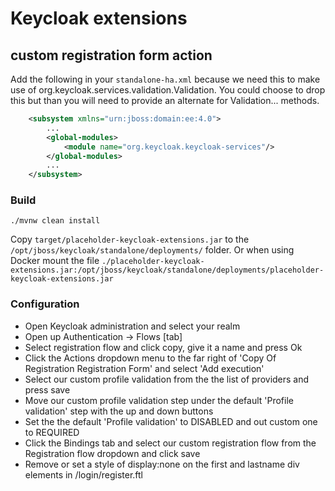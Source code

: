 # Keycloak extensions

## custom registration form action

Add the following in your `standalone-ha.xml` because we need this to make use of org.keycloak.services.validation.Validation.
You could choose to drop this but than you will need to provide an alternate for Validation... methods.

```xml
    <subsystem xmlns="urn:jboss:domain:ee:4.0">
        ...
        <global-modules>
            <module name="org.keycloak.keycloak-services"/>
        </global-modules>
        ...
    </subsystem>
 ```

### Build

    ./mvnw clean install

Copy `target/placeholder-keycloak-extensions.jar` to the `/opt/jboss/keycloak/standalone/deployments/` folder.
Or when using Docker mount the file `./placeholder-keycloak-extensions.jar:/opt/jboss/keycloak/standalone/deployments/placeholder-keycloak-extensions.jar`

### Configuration

* Open Keycloak administration and select your realm
* Open up Authentication -> Flows [tab]
* Select registration flow and click copy, give it a name and press Ok
* Click the Actions dropdown menu to the far right of 'Copy Of Registration Registration Form' and select 'Add execution'
* Select our custom profile validation from the the list of providers and press save
* Move our custom profile validation step under the default 'Profile validation' step with the up and down buttons
* Set the the default 'Profile validation' to DISABLED and out custom one to REQUIRED
* Click the Bindings tab and select our custom registration flow from the Registration flow dropdown and click save
* Remove or set a style of display:none on the first and lastname div elements in <THEME>/login/register.ftl
